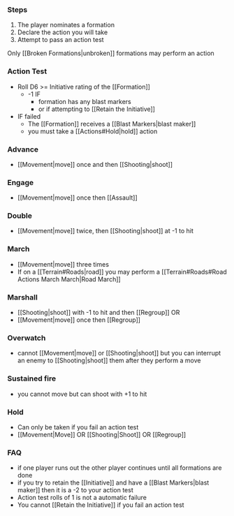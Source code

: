 ### Steps
1. The player nominates a formation
2. Declare the action you will take
3. Attempt to pass an action test

Only [[Broken Formations|unbroken]] formations may perform an action

### Action Test
- Roll D6 >= Initiative rating of the [[Formation]]
	- -1 IF
		- formation has any blast markers
		- or if attempting to [[Retain the Initiative]]
- IF failed 
	- The [[Formation]] receives a [[Blast Markers|blast maker]]
	- you must take a [[Actions#Hold|hold]] action


### Advance
- [[Movement|move]] once and then [[Shooting|shoot]]

### Engage
- [[Movement|move]] once then [[Assault]]

### Double
- [[Movement|move]] twice, then [[Shooting|shoot]] at -1 to hit

### March
- [[Movement|move]] three times
- If on a [[Terrain#Roads|road]] you may perform a [[Terrain#Roads#Road Actions March March|Road March]]

### Marshall
- [[Shooting|shoot]] with -1 to hit and then [[Regroup]]
OR
- [[Movement|move]] once then [[Regroup]]

### Overwatch
- cannot [[Movement|move]] or [[Shooting|shoot]] but you can interrupt an enemy to [[Shooting|shoot]] them after they perform a move

### Sustained fire
- you cannot move but can shoot with +1 to hit

### Hold
- Can only be taken if you fail an action test
- [[Movement|Move]] OR [[Shooting|Shoot]] OR [[Regroup]]

### FAQ
- if one player runs out the other player continues until all formations are done
- if you try to retain the [[Initiative]] and have a [[Blast Markers|blast maker]] then it is a -2 to your action test
- Action test rolls of 1 is not a automatic failure 
- You cannot [[Retain the Initiative]] if you fail an action test